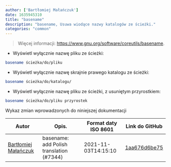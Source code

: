```yaml
---
author: ['Bartłomiej Małańczuk']
date: 1635945310
title: "basename"
description: "basename, Usuwa wiodące nazwy katalogów ze ścieżki."
categories: "common"
---
```

> Więcej informacji: <https://www.gnu.org/software/coreutils/basename>.

- Wyświetl wyłącznie nazwę pliku ze ścieżki:

```bash
basename ścieżka/do/pliku
```

- Wyświetl wyłącznie nazwę skrajnie prawego katalogu ze ścieżki:

```bash
basename ścieżka/do/katalogu/
```

- Wyświetl wyłącznie nazwę pliku ze ścieżki, z usuniętym przyrostkiem:

```bash
basename ścieżka/do/pliku przyrostek
```
Wykaz zmian wprowadzonych do niniejszej dokumentacji


Autor | Opis. | Format daty ISO 8601 | Link do GitHub
------|-----|-----|-----
[Bartłomiej Małańczuk](mailto:bart.malanczuk@gmail.com) | basename: add Polish translation (#7344) | 2021-11-03T14:15:10 | [1aa676d6be75](https://github.com/tldr-pages/tldr/commit/1aa676d6be755a3699a0f6f9afb23070244a4653)

